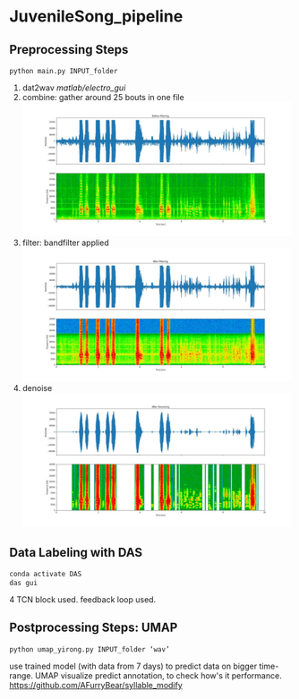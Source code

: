 # JuvenileSong_pipeline
## Preprocessing Steps
```
python main.py INPUT_folder
```
1. dat2wav *matlab/electro_gui*
2. combine: gather around 25 bouts in one file
![raw data](https://github.com/AFurryBear/JuvenileSong_pipeline/blob/main/img/Before%20filtering.jpg)
3. filter: bandfilter applied
![filtered](https://github.com/AFurryBear/JuvenileSong_pipeline/blob/main/img/After%20filtering.jpg)
4. denoise
![denoised](https://github.com/AFurryBear/JuvenileSong_pipeline/blob/main/img/After%20Denoising.jpg)
## Data Labeling with DAS
```
conda activate DAS
das gui
```
4 TCN block used.
feedback loop used.

## Postprocessing Steps: UMAP
```
python umap_yirong.py INPUT_folder ‘wav’
```
use trained model (with data from 7 days) to predict data on bigger time-range.
UMAP visualize predict annotation, to check how's it performance.
https://github.com/AFurryBear/syllable_modify
